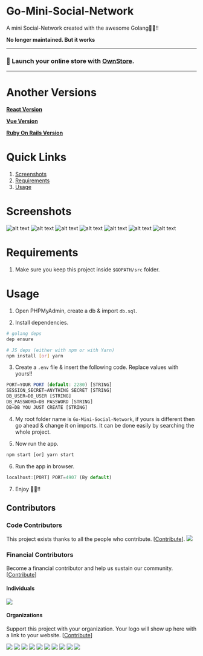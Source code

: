 # Go-Mini-Social-Network
A mini Social-Network created with the awesome Golang💖💖!!

**No longer maintained. But it works**

---
### 🛒 Launch your online store with [OwnStore](https://ownstore.dev).
---

# Another Versions
**[React Version](https://github.com/yTakkar/React-Mini-Social-Network)**

**[Vue Version](https://github.com/yTakkar/Vue-Mini-Social-Network)**

**[Ruby On Rails Version](https://github.com/yTakkar/Rails-Mini-Social-Network)**

# Quick Links
1. [Screenshots](#screenshots)
2. [Requirements](#requirements)
3. [Usage](#usage)

# Screenshots
![alt text](https://raw.githubusercontent.com/yTakkar/Go-Mini-Social-Network/master/screenshots/Snap%202017-09-26%20at%2001.11.55.png)
![alt text](https://raw.githubusercontent.com/yTakkar/Go-Mini-Social-Network/master/screenshots/Snap%202017-09-26%20at%2001.12.18.png)
![alt text](https://raw.githubusercontent.com/yTakkar/Go-Mini-Social-Network/master/screenshots/Snap%202017-09-26%20at%2013.11.39.png)
![alt text](https://raw.githubusercontent.com/yTakkar/Go-Mini-Social-Network/master/screenshots/Snap%202017-09-26%20at%2001.13.22.png)
![alt text](https://raw.githubusercontent.com/yTakkar/Go-Mini-Social-Network/master/screenshots/Snap%202017-09-26%20at%2001.12.03.png)
![alt text](https://raw.githubusercontent.com/yTakkar/Go-Mini-Social-Network/master/screenshots/Snap%202017-09-26%20at%2001.13.07.png)
![alt text](https://raw.githubusercontent.com/yTakkar/Go-Mini-Social-Network/master/screenshots/Snap%202017-09-26%20at%2001.13.29.png)

# Requirements
1. Make sure you keep this project inside `$GOPATH/src` folder.
# Usage

1. Open PHPMyAdmin, create a db & import `db.sql`.

2. Install dependencies.
```bash
# golang deps
dep ensure

# JS deps (either with npm or with Yarn)
npm install [or] yarn
```

3. Create a `.env` file & insert the following code. Replace values with yours!!
```javascript
PORT=YOUR PORT (default: 2280) [STRING]
SESSION_SECRET=ANYTHING SECRET [STRING]
DB_USER=DB_USER [STRING]
DB_PASSWORD=DB PASSWORD [STRING]
DB=DB YOU JUST CREATE [STRING]
```

4. My root folder name is `Go-Mini-Social-Network`, if yours is different then go ahead & change it on imports. It can be done easily by searching the whole project.

5. Now run the app.
```javascript
npm start [or] yarn start
```

6. Run the app in browser.
```javascript
localhost:[PORT] PORT=4907 (By default)
```

7. Enjoy 💖💖!!

## Contributors

### Code Contributors

This project exists thanks to all the people who contribute. [[Contribute](CONTRIBUTING.md)].
<a href="https://github.com/yTakkar/Go-Mini-Social-Network/graphs/contributors"><img src="https://opencollective.com/Go-Mini-Social-Network/contributors.svg?width=890&button=false" /></a>

### Financial Contributors

Become a financial contributor and help us sustain our community. [[Contribute](https://opencollective.com/Go-Mini-Social-Network/contribute)]

#### Individuals

<a href="https://opencollective.com/Go-Mini-Social-Network"><img src="https://opencollective.com/Go-Mini-Social-Network/individuals.svg?width=890"></a>

#### Organizations

Support this project with your organization. Your logo will show up here with a link to your website. [[Contribute](https://opencollective.com/Go-Mini-Social-Network/contribute)]

<a href="https://opencollective.com/Go-Mini-Social-Network/organization/0/website"><img src="https://opencollective.com/Go-Mini-Social-Network/organization/0/avatar.svg"></a>
<a href="https://opencollective.com/Go-Mini-Social-Network/organization/1/website"><img src="https://opencollective.com/Go-Mini-Social-Network/organization/1/avatar.svg"></a>
<a href="https://opencollective.com/Go-Mini-Social-Network/organization/2/website"><img src="https://opencollective.com/Go-Mini-Social-Network/organization/2/avatar.svg"></a>
<a href="https://opencollective.com/Go-Mini-Social-Network/organization/3/website"><img src="https://opencollective.com/Go-Mini-Social-Network/organization/3/avatar.svg"></a>
<a href="https://opencollective.com/Go-Mini-Social-Network/organization/4/website"><img src="https://opencollective.com/Go-Mini-Social-Network/organization/4/avatar.svg"></a>
<a href="https://opencollective.com/Go-Mini-Social-Network/organization/5/website"><img src="https://opencollective.com/Go-Mini-Social-Network/organization/5/avatar.svg"></a>
<a href="https://opencollective.com/Go-Mini-Social-Network/organization/6/website"><img src="https://opencollective.com/Go-Mini-Social-Network/organization/6/avatar.svg"></a>
<a href="https://opencollective.com/Go-Mini-Social-Network/organization/7/website"><img src="https://opencollective.com/Go-Mini-Social-Network/organization/7/avatar.svg"></a>
<a href="https://opencollective.com/Go-Mini-Social-Network/organization/8/website"><img src="https://opencollective.com/Go-Mini-Social-Network/organization/8/avatar.svg"></a>
<a href="https://opencollective.com/Go-Mini-Social-Network/organization/9/website"><img src="https://opencollective.com/Go-Mini-Social-Network/organization/9/avatar.svg"></a>
